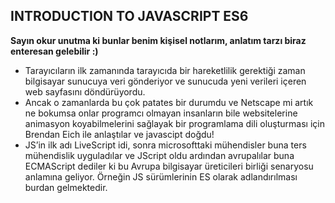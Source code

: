 ## INTRODUCTION TO JAVASCRIPT ES6

**Sayın okur unutma ki bunlar benim kişisel notlarım, anlatım tarzı biraz enteresan gelebilir :)**

- Tarayıcıların ilk zamanında tarayıcıda bir hareketlilik gerektiği zaman bilgisayar sunucuya veri gönderiyor ve sunucuda yeni verileri içeren web sayfasını döndürüyordu.
- Ancak o zamanlarda bu çok patates bir durumdu ve Netscape mi artık ne bokumsa onlar programcı olmayan insanların bile websitelerine animasyon koyabilmelerini sağlayak bir programlama dili oluşturması için Brendan Eich ile anlaştılar ve javascipt doğdu!
- JS’in ilk adı LiveScript idi, sonra microsofttaki mühendisler buna ters mühendislik uyguladılar ve JScript oldu ardından avrupalılar buna ECMAScript dediler ki bu Avrupa bilgisayar üreticileri birliği senaryosu anlamına geliyor. Örneğin JS sürümlerinin ES olarak adlandırılması burdan gelmektedir.